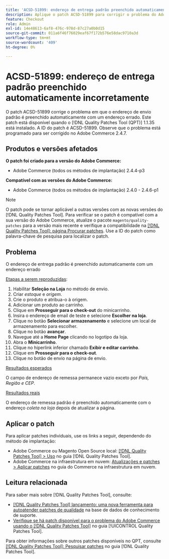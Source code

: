 ```yaml
---
title: 'ACSD-51899: endereço de entrega padrão preenchido automaticamente incorretamente'
description: Aplique o patch ACSD-51899 para corrigir o problema do Adobe Commerce em que o endereço de envio padrão é preenchido automaticamente com um endereço errado.
feature: Checkout
role: Admin
exl-id: 14e48613-6af8-476c-978d-87c27a0b0d15
source-git-commit: 011a6f46f76029eaf67f172b576e58dac9710a3d
workflow-type: tm+mt
source-wordcount: '409'
ht-degree: 0%

---
```


# ACSD-51899: endereço de entrega padrão preenchido automaticamente incorretamente

O patch ACSD-51899 corrige o problema em que o endereço de envio padrão é preenchido automaticamente com um endereço errado. Este patch está disponível quando o [!DNL Quality Patches Tool (QPT)] 1.1.35 está instalado. A ID do patch é ACSD-51899. Observe que o problema está programado para ser corrigido no Adobe Commerce 2.4.7.

## Produtos e versões afetados

**O patch foi criado para a versão do Adobe Commerce:**

* Adobe Commerce (todos os métodos de implantação) 2.4.4-p3

**Compatível com as versões do Adobe Commerce:**

* Adobe Commerce (todos os métodos de implantação) 2.4.0 - 2.4.6-p1

>[!NOTE]
>
>O patch pode se tornar aplicável a outras versões com as novas versões do [!DNL Quality Patches Tool]. Para verificar se o patch é compatível com a sua versão do Adobe Commerce, atualize o pacote `magento/quality-patches` para a versão mais recente e verifique a compatibilidade na [[!DNL Quality Patches Tool]: página Procurar patches](https://experienceleague.adobe.com/tools/commerce-quality-patches/index.html). Use a ID do patch como palavra-chave de pesquisa para localizar o patch.

## Problema

O endereço de entrega padrão é preenchido automaticamente com um endereço errado

<u>Etapas a serem reproduzidas</u>:

1. Habilitar **Seleção na Loja** no método de envio.
1. Criar *estoque* e *origem*.
1. Crie o produto e atribua-o à origem.
1. Adicionar um produto ao carrinho.
1. Clique em **Prosseguir para o check-out** do minicarrinho.
1. Insira o endereço de email de teste e selecione **Escolher na loja**.
1. Clique no botão **Selecionar armazenamento** e selecione um local de armazenamento para escolher.
1. Clique no botão **avançar**.
1. Navegue até a **Home Page** clicando no logotipo da loja.
1. Abra o **Minicarrinho**.
1. Clique no hiperlink inferior chamado **Exibir e editar carrinho**.
1. Clique em **Prosseguir para o check-out**.
1. Clique no botão de envio na página de envio.

<u>Resultados esperados</u>

O campo de endereço de remessa permanece vazio exceto por *País, Região e CEP*.

<u>Resultados reais</u>

O endereço de remessa padrão é preenchido automaticamente com o endereço *coleta na loja* depois de atualizar a página.

## Aplicar o patch

Para aplicar patches individuais, use os links a seguir, dependendo do método de implantação:

* Adobe Commerce ou Magento Open Source local: [[!DNL Quality Patches Tool] > Uso](/help/tools/quality-patches-tool/usage.md) no guia [!DNL Quality Patches Tool].
* Adobe Commerce na infraestrutura em nuvem: [Atualizações e patches > Aplicar patches](https://experienceleague.adobe.com/docs/commerce-cloud-service/user-guide/develop/upgrade/apply-patches.html) no guia do Commerce na infraestrutura em nuvem.

## Leitura relacionada

Para saber mais sobre [!DNL Quality Patches Tool], consulte:

* [[!DNL Quality Patches Tool] lançamento: uma nova ferramenta para autoatender patches de qualidade](https://experienceleague.adobe.com/en/docs/commerce-operations/tools/quality-patches-tool/quality-patches-tool-to-self-serve-quality-patches) na base de dados de conhecimento de suporte.
* [Verifique se há patch disponível para o problema do Adobe Commerce usando o  [!DNL Quality Patches Tool]](/help/tools/quality-patches-tool/patches-available-in-qpt/check-patch-for-magento-issue-with-magento-quality-patches.md) no guia [!UICONTROL Quality Patches Tool].


Para obter informações sobre outros patches disponíveis no QPT, consulte [[!DNL Quality Patches Tool]: Pesquisar patches](https://experienceleague.adobe.com/tools/commerce-quality-patches/index.html) no guia [!DNL Quality Patches Tool].
